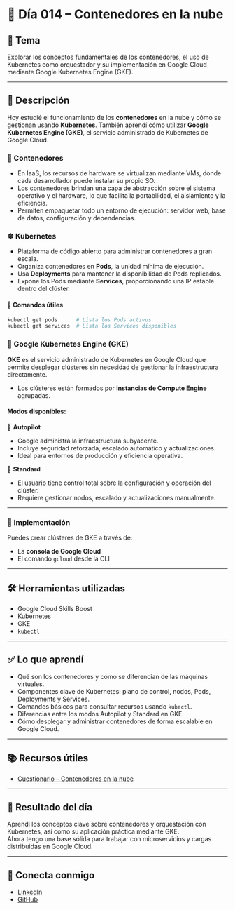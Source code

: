 # 📅 Día 014 – Contenedores en la nube

## 📌 Tema

Explorar los conceptos fundamentales de los contenedores, el uso de Kubernetes como orquestador y su implementación en Google Cloud mediante Google Kubernetes Engine (GKE).

---

## 📘 Descripción

Hoy estudié el funcionamiento de los **contenedores** en la nube y cómo se gestionan usando **Kubernetes**. También aprendí cómo utilizar **Google Kubernetes Engine (GKE)**, el servicio administrado de Kubernetes de Google Cloud.

### 🧱 Contenedores

- En IaaS, los recursos de hardware se virtualizan mediante VMs, donde cada desarrollador puede instalar su propio SO.
- Los contenedores brindan una capa de abstracción sobre el sistema operativo y el hardware, lo que facilita la portabilidad, el aislamiento y la eficiencia.
- Permiten empaquetar todo un entorno de ejecución: servidor web, base de datos, configuración y dependencias.

### ☸️ Kubernetes

- Plataforma de código abierto para administrar contenedores a gran escala.
- Organiza contenedores en **Pods**, la unidad mínima de ejecución.
- Usa **Deployments** para mantener la disponibilidad de Pods replicados.
- Expone los Pods mediante **Services**, proporcionando una IP estable dentro del clúster.

#### 📌 Comandos útiles

```bash
kubectl get pods      # Lista los Pods activos
kubectl get services  # Lista los Services disponibles
```

### 🚀 Google Kubernetes Engine (GKE)

**GKE** es el servicio administrado de Kubernetes en Google Cloud que permite desplegar clústeres sin necesidad de gestionar la infraestructura directamente.

- Los clústeres están formados por **instancias de Compute Engine** agrupadas.

#### Modos disponibles:

🔹 **Autopilot**

- Google administra la infraestructura subyacente.
- Incluye seguridad reforzada, escalado automático y actualizaciones.
- Ideal para entornos de producción y eficiencia operativa.

🔹 **Standard**

- El usuario tiene control total sobre la configuración y operación del clúster.
- Requiere gestionar nodos, escalado y actualizaciones manualmente.

---

### 🧪 Implementación

Puedes crear clústeres de GKE a través de:

- La **consola de Google Cloud**
- El comando `gcloud` desde la CLI

---

## 🛠️ Herramientas utilizadas

- Google Cloud Skills Boost
- Kubernetes
- GKE
- `kubectl`

---

## ✅ Lo que aprendí

- Qué son los contenedores y cómo se diferencian de las máquinas virtuales.
- Componentes clave de Kubernetes: plano de control, nodos, Pods, Deployments y Services.
- Comandos básicos para consultar recursos usando `kubectl`.
- Diferencias entre los modos Autopilot y Standard en GKE.
- Cómo desplegar y administrar contenedores de forma escalable en Google Cloud.

---

## 📚 Recursos útiles

- [Cuestionario – Contenedores en la nube](https://www.cloudskillsboost.google/course_templates/60/quizzes/530165)

---

## 🎯 Resultado del día

Aprendí los conceptos clave sobre contenedores y orquestación con Kubernetes, así como su aplicación práctica mediante GKE.  
Ahora tengo una base sólida para trabajar con microservicios y cargas distribuidas en Google Cloud.

---

## 🤝 Conecta conmigo

- [LinkedIn](https://www.linkedin.com/in/luis-felipe-carrasco/)
- [GitHub](https://github.com/pipeddev/)
